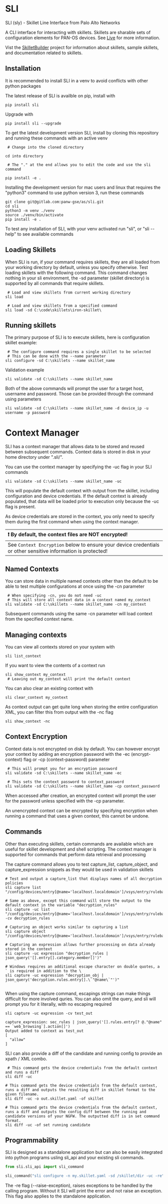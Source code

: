 # SLI

  

SLI (sly) - Skillet Line Interface from Palo Alto Networks

  

A CLI interface for interacting with skillets. Skillets are sharable sets of configuration elements for PAN-OS devices.
See [Live](https://live.paloaltonetworks.com/t5/quickplay-solutions-discussions/the-palo-alto-networks-skillet-story/m-p/308056)
for more information.

Vist the [SkilletBuilder](https://github.com/PaloAltoNetworks/SkilletBuilder) project for information about skillets, sample skillets,
and documentation related to skillets.
  

## Installation

  

It is recommended to install SLI in a venv to avoid conflicts with other python packages

  

The latest release of SLI is availble on pip, install with

```
pip install sli
```

  

Upgrade with

```
pip install sli --upgrade
```

  

To get the latest development version SLI, install by cloning this repository and running these commands with an active venv

```
 # Change into the cloned directory

cd into directory

 # The "." at the end allows you to edit the code and use the sli command

pip install -e .
```
Installing the development version for mac users and linux that requires the "python3" command to use python version 3, run these commands
```
git clone git@gitlab.com:panw-gse/as/sli.git
cd sli
python3 -m venv ./venv
source ./venv/bin/activate
pip install -e .
```
  
  To test any installation of SLI, with your venv activated run "sli", or "sli --help" to see available commands

## Loading Skillets

When SLI is run, if your command requires skillets, they are all loaded from your working directory by default, unless
you specify otherwise. Test loading skillets with the following command. This command changes nothing in your 
sli environment, the -sd parameter (skillet directory) is supported by all commands that require skillets.

```
 # Load and view skillets from current working directory
sli load

 # Load and view skillets from a specified command
sli load -sd C:\code\skillets\iron-skillet\
```

## Running skillets

The primary purpose of SLI is to execute skillets, here is configuration skillet example:
```
 # The configure command requires a single skillet to be selected
 # This can be done with the --name parameter
sli configure -sd C:\skillets --name skillet_name
```
Validation example
```
sli validate -sd C:\skillets --name skillet_name
```
Both of the above commands will prompt the user for a target host, username and password. 
Those can be provided through the command using parameters
```
sli validate -sd C:\skillets --name skillet_name -d device_ip -u username -p password
```

# Context Manager

SLI has a context manager that allows data to be stored and reused between subsequent commands. 
Context data is stored in disk in your home directory under ".sli/".

You can use the context manager by specifying the -uc flag in your SLI commands
```
sli validate -sd C:\skillets --name skillet_name -uc
```
This will populate the default context with output from the skillet, including configuration and device credentials. 
If the default context is already populated, that data will be loaded prior to execution only because the -uc flag is 
present.

As device credentials are stored in the context, you only need to specify them during the first command when using 
the context manager.

| :exclamation:  By default, the context files are NOT encrypted!   |
|:-------------------------------------------------------------------|
| See `Context Encryption` below to ensure your device credentials or other sensitive information is protected! |

## Named Contexts

You can store data in multiple named contexts other than the default to be able to test multiple configurations at 
once using the -cn parameter
```
 # When specifying -cn, you do not need -uc
 # This will store all context data in a context named my_context
sli validate -sd C:\skillets --name skillet_name -cn my_context
```
Subsequent commands using the same -cn parameter will load context from the specified context name.

## Managing contexts

You can view all contexts stored on your system with 
```
sli list_context
```
If you want to view the contents of a context run
```
sli show_context my_context
 # Leaving out my_context will print the default context
```
You can also clear an existing context with
```
sli clear_context my_context
```
As context output can get quite long when storing the entire configuration XML, you can filter this from output with the -nc flag
```
sli show_context -nc
```

## Context Encryption

Context data is not encrypted on disk by default. You can however encrypt your context by adding an encryption 
password with the -ec (encrypt-context) flag or -cp (context-password) parameter
```
 # This will prompt you for an encryption password
sli validate -sd C:\skillets --name skillet_name -ec

 # This sets the context password to context_password
sli validate -sd C:\skillets --name skillet_name -cp context_password
```
When accessed after creation, an encrypted context will prompt the user for the password unless specified with the 
-cp parameter.

An unencrypted context can be encrypted by specifying encryption when running a command that uses a given context, 
this cannot be undone.

## Commands

  Other than executing skillets, certain commands are available which are useful for skillet development and shell 
  scripting. The context manager is supported for commands that perform data retrieval and processing
  
  The capture command allows you to test capture_list, capture_object, and capture_expression snippets as they would 
  be used in validation skillets
  ```
 # Test and output a capture_list that displays names of all decryption policies
sli capture list  "/config/devices/entry[@name='localhost.localdomain']/vsys/entry/rulebase/decryption/rules/entry/@name"

 # Same as above, except this command will store the output to the default context in the variable "decryption_rules"
sli capture -uc list "/config/devices/entry[@name='localhost.localdomain']/vsys/entry/rulebase/decryption/rules/entry/@name" -cv decryption_rules

 # Capturing an object works similar to capturing a list
sli capture object "/config/devices/entry[@name='localhost.localdomain']/vsys/entry/rulebase/decryption"

 # Capturing an expression allows further processing on data already stored in the context
sli capture -uc expression "decryption_rules | json_query('[].entry[].category.member[]')"

 # Windows requires an additional escape character on double quotes, a ` is required in addition to the \
 sli capture -uc expression "decryption_obj | json_query('decryption.rules.entry[].\`"@name\`"')"


  ```
When using the capture command, escapings strings can make things difficult for more involved quries. You can also omit
the query, and sli will prompt you for it literally, with no escaping required
  ```  
sli capture -uc expression -cv test_out

capture_expression: sec_rules | json_query('[].rules.entry[? @."@name" == `web_browsing`].action[]')
Output added to context as test_out
[
    "allow"
]
  ```

SLI can also provide a diff of the candidate and running config to provide an xpath / XML combo.
```
 # This command gets the device credentials from the default context and runs a diff
sli diff -uc
```
```
# This command gets the device credentials from the default context, runs a diff and outputs the resulting diff in skillet format to the given filename.
sli diff -uc -o out.skillet.yaml -of skillet
```
```
# This command gets the device credentials from the default context, runs a diff and outputs the config diff between the running and candidate versions of your NGFW. The outputted diff is in set command format.
sli diff -uc -of set running candidate 
```

## Programmability

SLI is designed as a standalone application but can also be easily integrated into python programs usling sli_api and your existing sli commands.

``` python
from sli.sli_api import sli_command

sli_command("sli configure -n my.skillet.yaml -sd /skillet/dir -uc -re")
```
The -re flag (--raise-exception), raises exceptions to be handled by the calling program. Without it SLI will print the error and not raise an exception. This flag also applies to the standalone application.
